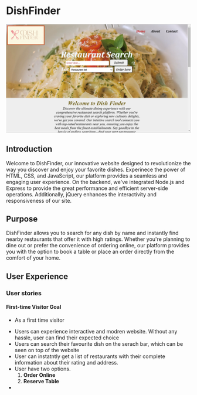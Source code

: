 <h1>DishFinder</h1>
<img src="images/responsive.png" with="100%" height="30%" >
<h2>Introduction</h2>
<p>Welcome to DishFinder, our innovative website designed to revolutionize the way you discover and enjoy your favorite dishes. Experinece the power of HTML, CSS, and JavaScript, our platform provides a seamless and engaging user experience. On the backend, we've integrated Node.js and Express to provide the great performance and efficient server-side operations. Additionally, jQuery enhances the interactivity and responsiveness of our site.</p>
<h2>Purpose</h2>
<p>DishFinder allows you to search for any dish by name and instantly find nearby restaurants that offer it with high ratings. Whether you're planning to dine out or prefer the convenience of ordering online, our platform provides you with the option to book a table or place an order directly from the comfort of your home.</p>

<h2>User Experience</h2>
<h3>User stories</h3>
<h4>First-time Visitor Goal</h4>
<ul>
<li>As a first time visitor </li>
</ul>




<ul>
<li>Users can experience interactive and modren website. Without any hassle, user can find their expected choice</li>
<li> Users can search their favourite dish on the serach bar, which can be seen on top of the website </li>
<li>User can instatntly get a list of restaurants with their complete information about their rating and address.</li>
<li>User have two options.
<ol>
<li> <strong>Order Online</strong></li>
<li> <strong>Reserve Table</strong></li>
</ol>
<li></li>



</ul>
